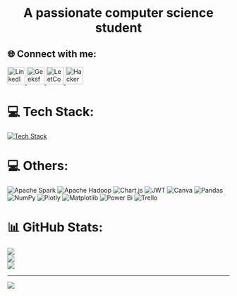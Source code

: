 <h1 align="center">A passionate computer science student</h1>




## 🌐 Connect with me:

<p align="left">
  <a href="https://www.linkedin.com/in/riya-garg11/" target="_blank">
    <img src="https://cdn.jsdelivr.net/gh/devicons/devicon/icons/linkedin/linkedin-original.svg" alt="LinkedIn" width="40" />
  </a>
  
  <a href="https://www.geeksforgeeks.org/user/riyagarjnq0/" target="_blank">
    <img src="https://upload.wikimedia.org/wikipedia/commons/4/43/GeeksforGeeks.svg" alt="GeeksforGeeks" width="40" />
  </a>

  <a href="https://leetcode.com/u/riyagarg11/" target="_blank">
    <img src="https://upload.wikimedia.org/wikipedia/commons/1/19/LeetCode_logo_black.png" alt="LeetCode" width="40" />
  </a>

  <a href="https://www.hackerrank.com/profile/riyagarg0106" target="_blank">
    <img src="https://upload.wikimedia.org/wikipedia/commons/6/65/HackerRank_logo.png" alt="HackerRank" width="40" />
  </a>
</p>



# 💻 Tech Stack:
[![Tech Stack](https://skillicons.dev/icons?i=cpp,python,html,css,aws,gcp,bootstrap,django,express,fastapi,nodejs,react,mongodb,mysql,scikitlearn,git,github,postman&perline=10)](https://skillicons.dev)



# 💻 Others:

 ![Apache Spark](https://img.shields.io/badge/Apache%20Spark-FDEE21?style=for-the-badge&logo=apachespark&logoColor=black) ![Apache Hadoop](https://img.shields.io/badge/Apache%20Hadoop-66CCFF?style=for-the-badge&logo=apachehadoop&logoColor=black)  ![Chart.js](https://img.shields.io/badge/chart.js-F5788D.svg?style=for-the-badge&logo=chart.js&logoColor=white) ![JWT](https://img.shields.io/badge/JWT-black?style=for-the-badge&logo=JSON%20web%20tokens) ![Canva](https://img.shields.io/badge/Canva-%2300C4CC.svg?style=for-the-badge&logo=Canva&logoColor=white) ![Pandas](https://img.shields.io/badge/pandas-%23150458.svg?style=for-the-badge&logo=pandas&logoColor=white) ![NumPy](https://img.shields.io/badge/numpy-%23013243.svg?style=for-the-badge&logo=numpy&logoColor=white) ![Plotly](https://img.shields.io/badge/Plotly-%233F4F75.svg?style=for-the-badge&logo=plotly&logoColor=white) ![Matplotlib](https://img.shields.io/badge/Matplotlib-%23ffffff.svg?style=for-the-badge&logo=Matplotlib&logoColor=black)  ![Power Bi](https://img.shields.io/badge/power_bi-F2C811?style=for-the-badge&logo=powerbi&logoColor=black)  ![Trello](https://img.shields.io/badge/Trello-%23026AA7.svg?style=for-the-badge&logo=Trello&logoColor=white)
# 📊 GitHub Stats:
![](https://github-readme-stats.vercel.app/api?username=riyagarg11&theme=dark&hide_border=false&include_all_commits=false&count_private=false)<br/>
![](https://nirzak-streak-stats.vercel.app/?user=riyagarg11&theme=dark&hide_border=false)<br/>
![](https://github-readme-stats.vercel.app/api/top-langs/?username=riyagarg11&theme=dark&hide_border=false&include_all_commits=false&count_private=false&layout=compact)

---
[![](https://visitcount.itsvg.in/api?id=riyagarg11&icon=0&color=0)](https://visitcount.itsvg.in)

<!-- Proudly created with GPRM ( https://gprm.itsvg.in ) -->

<!--
**riyagarg11/riyagarg11** is a ✨ _special_ ✨ repository because its `README.md` (this file) appears on your GitHub profile.

Here are some ideas to get you started:

- 🔭 I’m currently working on ...
- 🌱 I’m currently learning ...
- 👯 I’m looking to collaborate on ...
- 🤔 I’m looking for help with ...
- 💬 Ask me about ...
- 📫 How to reach me: ...
- 😄 Pronouns: ...
- ⚡ Fun fact: ...
-->
